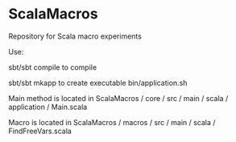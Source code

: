 ScalaMacros
===========

Repository for Scala macro experiments

Use: 

sbt/sbt compile 
to compile

sbt/sbt mkapp
to create executable bin/application.sh

Main method is located in 
ScalaMacros / core / src / main / scala / application / Main.scala 

Macro is located in 
ScalaMacros / macros / src / main / scala / FindFreeVars.scala 
